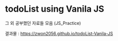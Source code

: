 # todoList using Vanila JS

그 외 공부했던 자료들 모음 (JS_Practice)

결과물 : https://zwon2056.github.io/todoList-Vanila-JS
